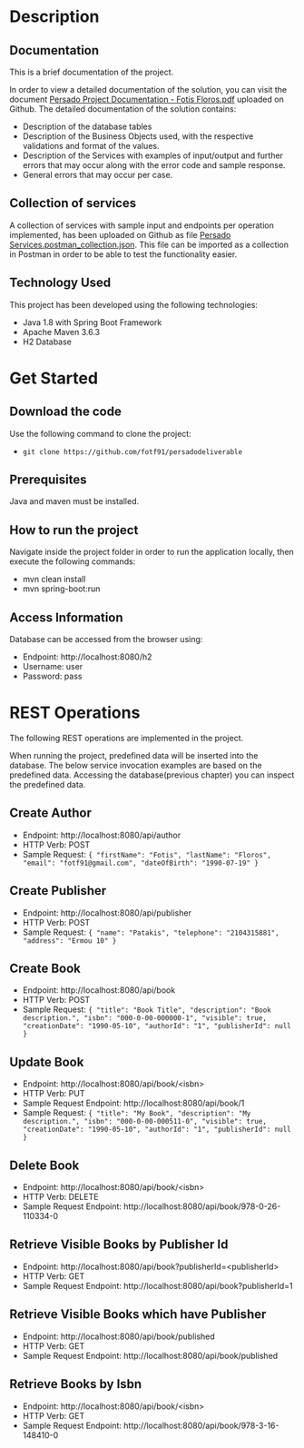 # Description

## Documentation
This is a brief documentation of the project.

In order to view a detailed documentation of the solution, you can visit the document [Persado Project Documentation - Fotis Floros.pdf](https://github.com/fotf91/persadodeliverable/blob/master/detailed_documentation/Persado%20Project%20Documentation%20-%20Fotis%20Floros.pdf) uploaded on Github.
The detailed documentation of the solution contains:
- Description of the database tables
- Description of the Business Objects used, with the respective validations and format of the values.
- Description of the Services with examples of input/output and further errors that may occur along with the error code and sample response.
- General errors that may occur per case.

## Collection of services
A collection of services with sample input and endpoints per operation implemented, has been uploaded on Github as file [Persado Services.postman_collection.json](https://github.com/fotf91/persadodeliverable/blob/master/detailed_documentation/Persado%20Services.postman_collection.json). This file can be imported as a collection in Postman in order to be able to test the functionality easier.

## Technology Used

This project has been developed using the following technologies:
- Java 1.8 with Spring Boot Framework
- Apache Maven 3.6.3
- H2 Database

# Get Started

## Download the code
Use the following command to clone the project:
- ```git clone https://github.com/fotf91/persadodeliverable```

## Prerequisites

Java and maven must be installed.

## How to run the project

Navigate inside the project folder in order to run the application locally, then execute the following commands:
- mvn clean install
- mvn spring-boot:run

## Access Information
Database can be accessed from the browser using:
- Endpoint: http://localhost:8080/h2
- Username: user
- Password: pass

# REST Operations

The following REST operations are implemented in the project.

When running the project, predefined data will be inserted into the database. The below service invocation examples are based on the predefined data.
Accessing the database(previous chapter) you can inspect the predefined data.

## Create Author

- Endpoint: http://localhost:8080/api/author
- HTTP Verb: POST
- Sample Request: ```{
   "firstName": "Fotis",
   "lastName": "Floros",
   "email": "fotf91@gmail.com",
   "dateOfBirth": "1990-07-19"
}```

## Create Publisher

- Endpoint: http://localhost:8080/api/publisher
- HTTP Verb: POST
- Sample Request: ```{
   "name": "Patakis",
   "telephone": "2104315881",
   "address": "Ermou 10"
}```

## Create Book

- Endpoint: http://localhost:8080/api/book
- HTTP Verb: POST
- Sample Request: ```{
   "title": "Book Title",
   "description": "Book description.",
   "isbn": "000-0-00-000000-1",
   "visible": true,
   "creationDate": "1990-05-10",
   "authorId": "1",
   "publisherId": null
}```

## Update Book

- Endpoint: http://localhost:8080/api/book/<isbn\>
- HTTP Verb: PUT
- Sample Request Endpoint: http://localhost:8080/api/book/1
- Sample Request: ```{
    "title": "My Book",
    "description": "My description.",
    "isbn": "000-0-00-000511-0",
    "visible": true,
    "creationDate": "1990-05-10",
    "authorId": "1",
    "publisherId": null
}```

## Delete Book

- Endpoint: http://localhost:8080/api/book/<isbn\>
- HTTP Verb: DELETE
- Sample Request Endpoint: http://localhost:8080/api/book/978-0-26-110334-0

## Retrieve Visible Books by Publisher Id

- Endpoint: http://localhost:8080/api/book?publisherId=<publisherId\>
- HTTP Verb: GET
- Sample Request Endpoint: http://localhost:8080/api/book?publisherId=1

## Retrieve Visible Books which have Publisher

- Endpoint: http://localhost:8080/api/book/published
- HTTP Verb: GET
- Sample Request Endpoint: http://localhost:8080/api/book/published

## Retrieve Books by Isbn

- Endpoint: http://localhost:8080/api/book/<isbn\>
- HTTP Verb: GET
- Sample Request Endpoint: http://localhost:8080/api/book/978-3-16-148410-0

